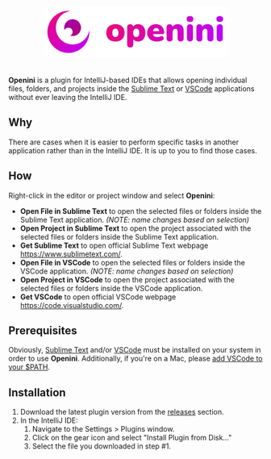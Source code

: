 <div style="padding-bottom: 20px; text-align: center">
  <img src="./src/main/resources/logo.svg" height="100px" alt="logo"/>
</div>

<!-- Plugin info START -->

**Openini** is a plugin for IntelliJ-based IDEs that allows opening individual files, folders, and projects inside the [Sublime Text](https://www.sublimetext.com/) or [VSCode](https://code.visualstudio.com/) applications without ever leaving the IntelliJ IDE.

## Why

There are cases when it is easier to perform specific tasks in another application rather than in the IntelliJ IDE. It is up to you to find those cases.

## How

Right-click in the editor or project window and select **Openini**:

- **Open File in Sublime Text** to open the selected files or folders inside the Sublime Text application. _(NOTE: name changes based on selection)_
- **Open Project in Sublime Text** to open the project associated with the selected files or folders inside the Sublime Text application.
- **Get Sublime Text** to open official Sublime Text webpage <https://www.sublimetext.com/>.
- **Open File in VSCode** to open the selected files or folders inside the VSCode application. _(NOTE: name changes based on selection)_
- **Open Project in VSCode** to open the project associated with the selected files or folders inside the VSCode application.
- **Get VSCode** to open official VSCode webpage <https://code.visualstudio.com/>.

## Prerequisites

Obviously, [Sublime Text](https://www.sublimetext.com/) and/or [VSCode](https://code.visualstudio.com/) must be installed on your system in order to use **Openini**. Additionally, if you're on a Mac, please [add VSCode to your $PATH](https://code.visualstudio.com/docs/setup/mac#_launching-from-the-command-line).

## Installation

1. Download the latest plugin version from the [releases](https://github.com/rendertom/openini/releases) section.
2. In the IntelliJ IDE:
   1. Navigate to the Settings > Plugins window.
   2. Click on the gear icon and select "Install Plugin from Disk..."
   3. Select the file you downloaded in step #1.
 
<!-- Plugin info END -->
